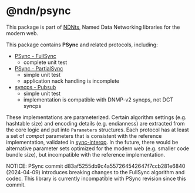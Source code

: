 # @ndn/psync

This package is part of [NDNts](https://yoursunny.com/p/NDNts/), Named Data Networking libraries for the modern web.

This package contains **PSync** and related protocols, including:

* [PSync - FullSync](https://github.com/named-data/PSync)
  * complete unit test
* [PSync - PartialSync](https://github.com/named-data/PSync)
  * simple unit test
  * application nack handling is incomplete
* [syncps - Pubsub](https://github.com/pollere/DNMP-v2/tree/main/syncps)
  * simple unit test
  * implementation is compatible with DNMP-v2 syncps, not DCT syncps

These implementations are parameterized.
Certain algorithm settings (e.g. hashtable size) and encoding details (e.g. endianness) are extracted from the core logic and put into `Parameters` structures.
Each protocol has at least a set of *compat* parameters that is consistent with the reference implementation, validated in [sync-interop](../../integ/sync-interop/).
In the future, there would be alternative parameter sets optimized for the modern web (e.g. smaller code bundle size), but incompatible with the reference implementation.

NOTICE:
PSync commit d83af5255db9c4a557264542647f7ccb281e6840 (2024-04-09) introduces breaking changes to the FullSync algorithm and codec.
This library is currently incompatible with PSync revision since this commit.

